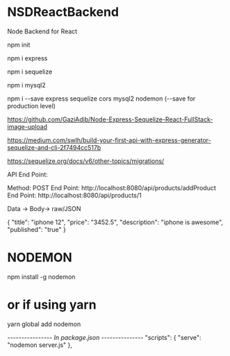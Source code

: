 # NSDReactBackend
Node Backend for React


npm init

npm i express

npm i sequelize

npm i mysql2

npm i --save express sequelize cors mysql2 nodemon  (--save for production level)


https://github.com/GaziAdib/Node-Express-Sequelize-React-FullStack-image-upload

https://medium.com/swlh/build-your-first-api-with-express-generator-sequelize-and-cli-2f7494cc517b


https://sequelize.org/docs/v6/other-topics/migrations/

API End Point:

Method: POST
End Point: http://localhost:8080/api/products/addProduct
End Point: http://localhost:8080/api/products/1

Data -> Body-> raw/JSON

{
    "title": "iphone 12",
    "price": "3452.5",
    "description": "iphone is awesome",
    "published": "true"
}


# NODEMON
npm install -g nodemon
# or if using yarn
yarn global add nodemon

*---------------- In package.json ---------------*
"scripts": {
    "serve": "nodemon server.js"
  },
